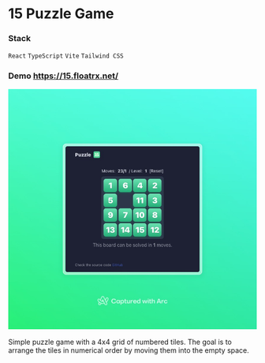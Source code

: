 # 15 Puzzle Game

### Stack

`React` `TypeScript` `Vite` `Tailwind CSS`

### Demo https://15.floatrx.net/

![Screenshot](public/puzzle15.jpeg)

Simple puzzle game with a 4x4 grid of numbered tiles. The goal is to arrange the tiles in numerical order by moving them into the empty space.
